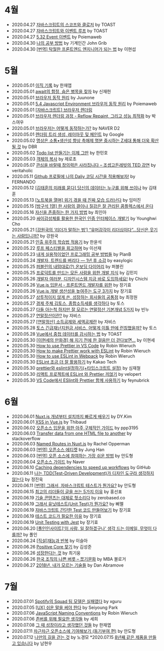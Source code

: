 # 4월

- 2020.04.27 [자바스크립트의 스코프와 클로저](https://meetup.toast.com/posts/86) by TOAST
- 2020.04.27 [자바스크립트와 이벤트 루프](https://meetup.toast.com/posts/89) by TOAST
- 2020.04.27 [5.32 Event 이벤트](https://poiemaweb.com/js-event) by Poiemaweb
- 2020.04.30 [나의 공부 방법](https://johngrib.github.io/wiki/my-study-method/) by 기계인간 John Grib
- 2020.04.30 [[번역] 탁월한 프론트엔드 엔지니어가 되는 법](https://hyunseob.github.io/2016/02/21/how-to-become-a-great-frontend-engineer/) by 이현섭

# 5월

- 2020.05.01 [이직 기록](https://jbee.io/career/2020-turnover-0/) by 한재엽
- 2020.05.01 [await의 함정, 숨은 병목을 찾자](https://jaeheon.kr/161) by 신재헌
- 2020.05.01 [브라우저 동작 원리](https://juunone.github.io/browser/) by Juunone
- 2020.05.01 [5.4 Javascript Environment 브라우저 동작 원리](https://poiemaweb.com/js-browser) by Poiemaweb
- 2020.05.01 [[자바스크립트] 브라우저 렌더링](https://12bme.tistory.com/140)
- 2020.05.01 [브라우저 렌더링 과정 - Reflow Repaint, 그리고 성능 최적화](https://boxfoxs.tistory.com/408) by 박스여우
- 2020.05.01 [브라우저는 어떻게 동작하는가?](https://d2.naver.com/helloworld/59361) by NAVER D2
- 2020.05.01 [렌더링 트리 생성, 레이아웃 및 페인트](https://developers.google.com/web/fundamentals/performance/critical-rendering-path/render-tree-construction?hl=ko) by Google
- 2020.05.02 [명상은 소통•생산성 향상 촉매제 명분 중시하는 Z세대 통해 더욱 확산될 것](https://dbr.donga.com/article/view/1306/article_no/9596) by DBR
- 2020.05.02 [Todo list 만들기는 이제 그만](https://woowabros.github.io/experience/2020/04/14/stop-making-todo-list.html) by 한민호
- 2020.05.03 [객체의 복사](https://www.zerocho.com/category/JavaScript/post/5750d384b73ae5152792188d) by 제로초
- 2020.05.07 [관심을 바랄때 창의력은 사라집니다 – 조셉고든레빗의 TED 강연](https://newspeppermint.com/2020/03/19/attention/) by veritaholic
- 2020.05.11 [Github 프로필에 나의 Daliy 코딩 시간을 적용해보자!](https://fernando.kr/develop/2020-05-02-github-gist-posting/) by FERNANDO
- 2020.05.12 [[김태훈의 미래를 묻다] 당신의 데이터는 누구를 위해 쓰이나](https://n.news.naver.com/article/025/0002997835/) by 김태훈
- 2020.05.13 [[노트북을 열며] 위기 겪을 때 진짜 모습 드러난다](https://news.joins.com/article/23775276/) by 임미진
- 2020.05.15 [[방구석 1열] 한 사람의 결이나 질감은 잘 관리된 콤플렉스에서 온다](https://m.cafe.daum.net/subdued20club/ReHf/2719778)
- 2020.05.16 [자신을 존중하는 한 가지 방법](https://www.donga.com/news/article/all/20200516/101066268/1) by 최인아
- 2020.05.20 [싸이감성체를 활용한 한국인 인증 인터페이스 개발기](https://brunch.co.kr/@andrewyhc/127) by Younghwi Cho
- 2020.05.21 [[강원국의 ‘리더가 말하는 법’] “유머감각이 리더십이다”…당신은 웃기는 사람입니까?](https://firenzedt.com/?p=6643) by 강원국
- 2020.05.21 [인출 위주의 학습법 적용기](https://hannut91.github.io/blogs/self-exam) by 한윤석
- 2020.05.22 [루프 페스티벌을 회고하며](https://brunch.co.kr/@sunjae/27) by 이선재
- 2020.05.23 [내게 실용적이었던 프로그래밍 공부 방법들](https://ppss.kr/archives/204117/) by PlanB
- 2020.05.24 [개발자, 트렌드를 버리다 — 1년 후 소감](https://medium.com/@easylogic/%EA%B0%9C%EB%B0%9C%EC%9E%90-%ED%8A%B8%EB%A0%8C%EB%93%9C%EB%A5%BC-%EB%B2%84%EB%A6%AC%EB%8B%A4-1%EB%85%84-%ED%9B%84-%EC%86%8C%EA%B0%90-e75a859280e9) by easylogic
- 2020.05.25 [퍼블린의 내맘대로(?) 온보딩 다이어리](https://www.notion.so/87868befad324424b53832b1bdabdf86) by 퍼블린
- 2020.05.25 [프로덕트를 만드는 모든 사람을 위한 개발 지식](https://www.notion.so/74c1bc468ec2420e959743a21c64c668) by 김민지
- 2020.05.26 [개발자 여러분, 디자인시스템 지금 바로 도입하세요!](https://blog.gangnamunni.com/post/welchis) by Chichi
- 2020.05.26 [Vue.js 입문서 - 프론트엔드 개발자를 위한](https://joshua1988.github.io/web-development/vuejs/vuejs-tutorial-for-beginner/) by 장기효
- 2020.05.26 [Vue.js 개발 생산성을 높여주는 도구 3가지](https://joshua1988.github.io/web-development/vuejs/boost-productivity/) by 장기효
- 2020.05.27 [상투적이지 않게 쓴, 성장하는 회사들의 공통점](https://brunch.co.kr/@choej1/12) by 최정원
- 2020.05.27 [경제 주체 김토스, 종합소득세를 생각하다](https://blog.toss.im/2020/05/14/money/life/may-incometax/) by 토스
- 2020.05.27 [다들 아는척 하지만 잘 모르는 연말정산 기본개념 5가지](https://banksalad.com/contents/%EB%8B%A4%EB%93%A4-%EC%95%84%EB%8A%94%EC%B2%99-%ED%95%98%EC%A7%80%EB%A7%8C-%EC%9E%98-%EB%AA%A8%EB%A5%B4%EB%8A%94-%EC%97%B0%EB%A7%90%EC%A0%95%EC%82%B0-%EA%B8%B0%EB%B3%B8%EA%B0%9C%EB%85%90-5%EA%B0%80%EC%A7%80-2a6d) by 빈누
- 2020.05.27 [연말정산이란?](https://help.jobis.co/hc/ko/articles/115004860453-%EC%97%B0%EB%A7%90%EC%A0%95%EC%82%B0%EC%9D%B4%EB%9E%80-) by 자비스
- 2020.05.27 [[연말정산] 소득공제와 세액공제란](https://help.jobis.co/hc/ko/articles/115004861493-%EC%86%8C%EB%93%9D%EA%B3%B5%EC%A0%9C%EC%99%80-%EC%84%B8%EC%95%A1%EA%B3%B5%EC%A0%9C-) by 자비스
- 2020.05.28 [토스 긴급재난지원금 서비스, 어떻게 이틀 만에 런칭했을까?](https://blog.toss.im/2020/05/28/tossteam/culture/disasterfund-behindstory/) by 토스
- 2020.05.28 [Vue에서 중첩 데이터를 감시하는 법](https://ui.toast.com/weekly-pick/ko_20190307/) by TOAST
- 2020.05.30 [[이현세의 만화경] 해 지기 전에 한 걸음만 더 걷다보면…](https://m.seoul.co.kr/news/newsView.php?cp=seoul&id=20050223030004) by 이현세
- 2020.05.30 [How to use Prettier in VS Code](https://www.robinwieruch.de/how-to-use-prettier-vscode) by Robin Wieruch
- 2020.05.30 [How to make Prettier work with ESLint](https://www.robinwieruch.de/prettier-eslint) by Robin Wieruch
- 2020.05.30 [How to use ESLint in Webpack](https://www.robinwieruch.de/webpack-eslint) by Robin Wieruch
- 2020.05.30 [ESLint 조금 더 잘 활용하기](https://tech.kakao.com/2019/12/05/make-better-use-of-eslint/) by Kakao Tech
- 2020.05.30 [prettier와 eslint설정하기(+타입스크립트 설정)](https://medium.com/@simsimjae/prettier%EC%99%80-eslint%EC%84%A4%EC%A0%95%ED%95%98%EA%B8%B0-%ED%83%80%EC%9E%85%EC%8A%A4%ED%81%AC%EB%A6%BD%ED%8A%B8-%EC%84%A4%EC%A0%95-110dc8ab94b6) by 심재철
- 2020.05.30 [리액트 프로젝트에 ESLint 와 Prettier 끼얹기](https://velog.io/@velopert/eslint-and-prettier-in-react) by velopert
- 2020.05.30 [VS Code에서 ESlint와 Prettier 함께 사용하기](https://feynubrick.github.io/2019/05/20/eslint-prettier.html) by feynubrick

# 6월

- 2020.06.01 [Nuxt.js 개념부터 설치까지 빠르게 배우기](https://kdydesign.github.io/2019/04/10/nuxtjs-tutorial/) by DY.Kim
- 2020.06.01 [XSS in Vue.js](https://blog.sqreen.com/xss-in-vue-js/) by Thibaud
- 2020.06.02 [오픈소스 입문을 위한 아주 구체적인 가이드](https://velog.io/@ppp3195/%EC%98%A4%ED%94%88%EC%86%8C%EC%8A%A4-%EC%9E%85%EB%AC%B8%EC%9D%84-%EC%9C%84%ED%95%9C-%EC%95%84%EC%A3%BC-%EA%B5%AC%EC%B2%B4%EC%A0%81%EC%9D%B8-%EA%B0%80%EC%9D%B4%EB%93%9C) by ppp3195
- 2020.06.03 [Transfer data from one HTML file to another](https://stackoverflow.com/questions/17502071/transfer-data-from-one-html-file-to-another) by stackoverflow
- 2020.06.03 [Named Routes in Nuxt.js](https://zaengle.com/blog/named-routes-in-nuxt) by Rachel Opperman
- 2020.06.03 [[번역] 오픈소스 에티켓](https://medium.com/jung-han/%EB%B2%88%EC%97%AD-%EC%98%A4%ED%94%88%EC%86%8C%EC%8A%A4-%EC%97%90%ED%8B%B0%EC%BC%93-bf59267d1db3) by Jung Han
- 2020.06.03 [[번역] 오픈 소스에 참여하는 가장 쉬운 방법](https://rinae.dev/posts/the-easiest-way-to-get-into-open-source-kor) by 안도형
- 2020.06.04 [오픈소스 가이드](https://naver.github.io/OpenSourceGuide/book/) by Naver
- 2020.06.10 [Caching dependencies to speed up workflows](https://help.github.com/en/actions/configuring-and-managing-workflows/caching-dependencies-to-speed-up-workflows) by GitHub
- 2020.06.11 [나는 TDD(Test-Driven Development)가 디자인 도구라 생각하지 않는다](https://www.facebook.com/jinwook.chung.167/posts/1890555361179897) by 정진욱
- 2020.06.11 [[번역] 그래서, 자바스크립트 테스트가 뭔가요?](https://rinae.dev/posts/what-is-testing-javascript-kr) by 안도형
- 2020.06.15 [최고의 리더들이 글을 쓰는 5가지 이유](https://brunch.co.kr/@rickeygo/265) by 홍선표
- 2020.06.19 [기술 콘텐츠는 대체로 헛소리다](https://muchtrans.com/translations/most-tech-content-is-bullshit.ko.html) by zerobased.co
- 2020.06.19 [그래서 유닛테스트(Unit Test)가 뭔가요?](https://imasoftwareengineer.tistory.com/88) by 삐멜
- 2020.06.19 [자바스크립트 간단한 Test 코드 만들어보기](https://joshua1988.github.io/web-development/javascript/js-testing/) by 장기효
- 2020.06.19 [테스트 코드가 필요한 이유](https://joshua1988.github.io/vue-camp/testing/overview.html) by 장기효
- 2020.06.19 [Unit Testing with Jest](https://joshua1988.github.io/vue-camp/testing/jest-testing.html) by 장기효
- 2020.06.20 [[폴인인사이트]'이 사람, 일 잘하겠구나' 생각 드는 이메일, 무엇이 다를까?](https://news.v.daum.net/v/20200617062409643) by 폴인
- 2020.06.24 [[직설]재능과 반복](https://n.news.naver.com/article/032/0003015062) by 이슬아
- 2020.06.26 [Positive Core 찾기](https://www.facebook.com/Jeewhan/posts/3101754443224807) by 김성준
- 2020.06.26 [성장한다는 것](https://brunch.co.kr/@choikiwoong/48) by 최기웅
- 2020.06.26 [한국 조직의 나쁜 버릇 – 쪼기문화](https://www.venturesquare.net/517907) by MBA 블로거
- 2020.06.27 [2018년, 내가 모르는 기술들](https://overreacted.io/ko/things-i-dont-know-as-of-2018/) by Dan Abramove

# 7월

- 2020.07.01 [Spotify의 Squad 팀 모델은 실패였다](https://news.hada.io/topic?id=2191) by xguru
- 2020.07.05 [[UX] 쉬운 말을 써야 한다](https://brunch.co.kr/@sei0/16) by Seiyoung Park
- 2020.07.06 [JavaScript Naming Conventions](https://www.robinwieruch.de/javascript-naming-conventions) by Robin Wieruch
- 2020.07.06 [존버를 위해 필요한 생각들](https://brunch.co.kr/@theee/78) by 세희
- 2020.07.08 [그 때 성장이라고 생각했던 것들](https://jbee.io/essay/growth-mistaken-2020/) by 한재엽
- 2020.07.11 [차근차근 오픈소스에 기여해보기 (동기부여 편)](https://rinae.dev/posts/how-to-contribute-oss) by 안도형
- 2020.07.12 [나만의 길을 걷는 것](https://brightparagon.wordpress.com/2018/03/11/own-path/) by 노경모
*2020.07.15 [8년째 같은 제품을 만들고 있습니다](https://speakerdeck.com/ridi/8nyeonjjae-gateun-jepumeul-mandeulgo-issseubnida) by 남현우
